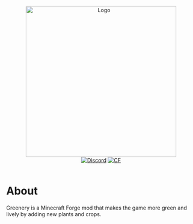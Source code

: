 <p align="center"><img src="https://raw.githubusercontent.com/juraj-hrivnak/Greenery/main/src/main/resources/assets/greenery/logo.png" alt="Logo" width="400"> <br>
	<a href="https://discord.gg/NXNXmdBUk5"><img src="https://img.shields.io/discord/796443640381702145?label=discord&style=flat-square" alt="Discord"></a>
	<a href="https://www.curseforge.com/minecraft/mc-mods/greenery"><img src="http://cf.way2muchnoise.eu/574029.svg" alt="CF"></a><br><br>
</p>

# About
Greenery is a Minecraft Forge mod that makes the game more green and lively by adding new plants and crops.
